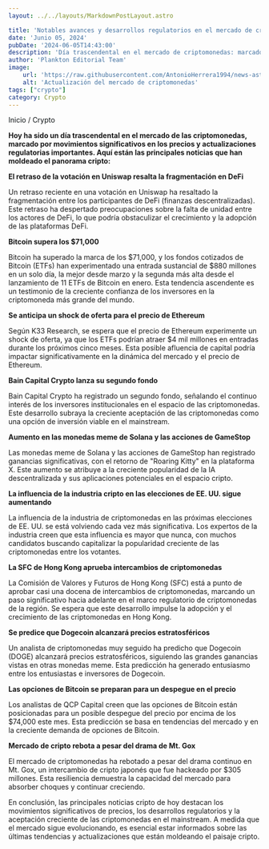 ```yaml
---
layout: ../../layouts/MarkdownPostLayout.astro

title: 'Notables avances y desarrollos regulatorios en el mercado de criptomonedas'
date: 'Junio 05, 2024'
pubDate: '2024-06-05T14:43:00'
description: 'Día trascendental en el mercado de criptomonedas: marcado por movimientos significativos en los precios y actualizaciones regulatorias importantes.'
author: 'Plankton Editorial Team'
image:
    url: 'https://raw.githubusercontent.com/AntonioHerrera1994/news-astro/master/src/assets/crypto/crypto171.webp'
    alt: 'Actualización del mercado de criptomonedas'
tags: ["crypto"]
category: Crypto
---
```


<span><a href="/" style="text-decoration:none;color:#0F1416">Inicio</a> / <a href="/crypto" style="text-decoration:none;color:#0F1416">Crypto</a></span>

<p style="font-weight: bold;">Hoy ha sido un día trascendental en el mercado de las criptomonedas, marcado por movimientos significativos en los precios y actualizaciones regulatorias importantes. Aquí están las principales noticias que han moldeado el panorama cripto:</p>

**El retraso de la votación en Uniswap resalta la fragmentación en DeFi**

Un retraso reciente en una votación en Uniswap ha resaltado la fragmentación entre los participantes de DeFi (finanzas descentralizadas). Este retraso ha despertado preocupaciones sobre la falta de unidad entre los actores de DeFi, lo que podría obstaculizar el crecimiento y la adopción de las plataformas DeFi.

**Bitcoin supera los $71,000**

Bitcoin ha superado la marca de los $71,000, y los fondos cotizados de Bitcoin (ETFs) han experimentado una entrada sustancial de $880 millones en un solo día, la mejor desde marzo y la segunda más alta desde el lanzamiento de 11 ETFs de Bitcoin en enero. Esta tendencia ascendente es un testimonio de la creciente confianza de los inversores en la criptomoneda más grande del mundo.

**Se anticipa un shock de oferta para el precio de Ethereum**

Según K33 Research, se espera que el precio de Ethereum experimente un shock de oferta, ya que los ETFs podrían atraer $4 mil millones en entradas durante los próximos cinco meses. Esta posible afluencia de capital podría impactar significativamente en la dinámica del mercado y el precio de Ethereum.

**Bain Capital Crypto lanza su segundo fondo**

Bain Capital Crypto ha registrado un segundo fondo, señalando el continuo interés de los inversores institucionales en el espacio de las criptomonedas. Este desarrollo subraya la creciente aceptación de las criptomonedas como una opción de inversión viable en el mainstream.

**Aumento en las monedas meme de Solana y las acciones de GameStop**

Las monedas meme de Solana y las acciones de GameStop han registrado ganancias significativas, con el retorno de "Roaring Kitty" en la plataforma X. Este aumento se atribuye a la creciente popularidad de la IA descentralizada y sus aplicaciones potenciales en el espacio cripto.

**La influencia de la industria cripto en las elecciones de EE. UU. sigue aumentando**

La influencia de la industria de criptomonedas en las próximas elecciones de EE. UU. se está volviendo cada vez más significativa. Los expertos de la industria creen que esta influencia es mayor que nunca, con muchos candidatos buscando capitalizar la popularidad creciente de las criptomonedas entre los votantes.

**La SFC de Hong Kong aprueba intercambios de criptomonedas**

La Comisión de Valores y Futuros de Hong Kong (SFC) está a punto de aprobar casi una docena de intercambios de criptomonedas, marcando un paso significativo hacia adelante en el marco regulatorio de criptomonedas de la región. Se espera que este desarrollo impulse la adopción y el crecimiento de las criptomonedas en Hong Kong.

**Se predice que Dogecoin alcanzará precios estratosféricos**

Un analista de criptomonedas muy seguido ha predicho que Dogecoin (DOGE) alcanzará precios estratosféricos, siguiendo las grandes ganancias vistas en otras monedas meme. Esta predicción ha generado entusiasmo entre los entusiastas e inversores de Dogecoin.

**Las opciones de Bitcoin se preparan para un despegue en el precio**

Los analistas de QCP Capital creen que las opciones de Bitcoin están posicionadas para un posible despegue del precio por encima de los $74,000 este mes. Esta predicción se basa en tendencias del mercado y en la creciente demanda de opciones de Bitcoin.

**Mercado de cripto rebota a pesar del drama de Mt. Gox**

El mercado de criptomonedas ha rebotado a pesar del drama continuo en Mt. Gox, un intercambio de cripto japonés que fue hackeado por $305 millones. Esta resiliencia demuestra la capacidad del mercado para absorber choques y continuar creciendo.

En conclusión, las principales noticias cripto de hoy destacan los movimientos significativos de precios, los desarrollos regulatorios y la aceptación creciente de las criptomonedas en el mainstream. A medida que el mercado sigue evolucionando, es esencial estar informados sobre las últimas tendencias y actualizaciones que están moldeando el paisaje cripto.